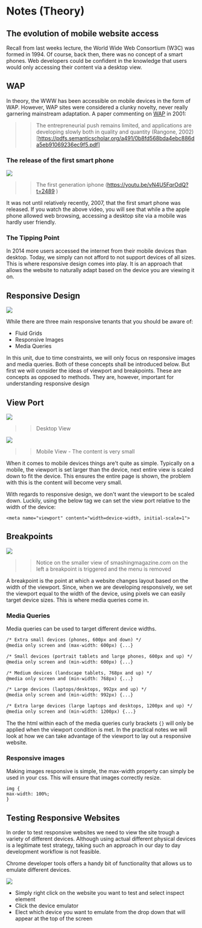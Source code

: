 
# Notes (Theory)

## The evolution of mobile website access

 Recall from last weeks lecture, the World Wide Web Consortium (W3C) was formed in 1994. Of course, back then, there was no concept of a smart phones. Web developers could be confident in the knowledge that users would only accessing their content via a desktop view. 

## WAP 

In theory, the WWW has been accessible on mobile devices in the form of WAP.  However, WAP sites were considered a clunky novelty, never really garnering mainstream adaptation. A paper commenting on [WAP](http://waptrick.com/en/song-lyrics/showartistsbyletter.jsp?c=B) in 2001:

>>  The entrepreneurial push
   remains limited, and applications are developing slowly both in quality and quantity (Rangone, 2002)[https://pdfs.semanticscholar.org/a491/0b8fd568bda4ebc886da5eb91069236ec9f5.pdf]

###  The release of the first smart phone

![](./assets/images/iphone.png)
>> The first generation iphone (https://youtu.be/vN4U5FqrOdQ?t=2489 )

It was not until relatively recently, 2007, that the first smart phone was released. If you watch the above video, you will see that while a the apple phone allowed web browsing, accessing a desktop site via a mobile was hardly user friendly.

### The Tipping Point 

 In 2014 more users accessed the internet from their mobile devices than desktop. Today, we simply can not afford to not support devices of all sizes. This is where responsive design comes into play. It is an approach that allows the website to naturally adapt based on the device you are viewing it on. 
 
 ## Responsive Design 

![](./assets/images/adaptive_site.png)

While there are three main responsive tenants that you should be aware of:

- Fluid Grids
- Responsive Images 
- Media Queries 

In this unit, due to time constraints, we will only focus on responsive images and media queries.   Both of these concepts shall be introduced below. But first we will consider the ideas of viewport and breakpoints. These are concepts as opposed to methods. They are, however, important for understanding responsive design 


## View Port 

![](./assets/images/device_on_a_browser.png)
>> Desktop View 

![](./assets/images/small_device.png)
>> Mobile View - The content is very small

When it comes to mobile devices things are't quite as simple. Typically on a mobile, the viewport is set larger than the device, next entire view is scaled down to fit the device. This ensures the entire page is shown, the problem with this is the content will become very small.



With regards to responsive design, we don't want the viewport to be scaled down. Luckily, using the below tag we can set the view port relative to the width of the device:

```<meta name="viewport" content="width=device-width, initial-scale=1">```


## Breakpoints 

![](./assets/images/breakpoints.png)
>> Notice on the smaller view of smashingmagazine.com on the left a breakpoint is triggered and the menu is removed

A breakpoint is the point at which a website changes layout based on the width of the viewport. Since, when we are developing responsively, we set the viewport equal to the width of the device, using pixels we can easily target device sizes. This is where media queries come in.

### Media Queries 

Media queries can be used to target different device widths. 

```html 
/* Extra small devices (phones, 600px and down) */
@media only screen and (max-width: 600px) {...} 

/* Small devices (portrait tablets and large phones, 600px and up) */
@media only screen and (min-width: 600px) {...} 

/* Medium devices (landscape tablets, 768px and up) */
@media only screen and (min-width: 768px) {...} 

/* Large devices (laptops/desktops, 992px and up) */
@media only screen and (min-width: 992px) {...} 

/* Extra large devices (large laptops and desktops, 1200px and up) */
@media only screen and (min-width: 1200px) {...}
```

The the html within each of the media queries curly brackets `{}` will only be applied when the viewport condition is met. In the practical notes we will look at how we can take advantage of the viewport to lay out a responsive website. 

### Responsive  images 

Making images responsive is simple, the max-width property can simply be used in your css. This will ensure that images correctly resize. 
 ```
 img {
 max-width: 100%;
 }
 ```

## Testing Responsive Websites 

In order to test responsive websites we need to view the site trough a variety of different devices. Although using actual different physical devices is a legitimate test strategy, taking such an approach in our day to day development workflow is not feasible.

Chrome developer tools offers a handy bit of functionality that allows us to emulate different devices.

![](assets/images/device_emulation_tools_up.png)

- Simply right click on the website you want to test and select inspect element
 - Click the device emulator
 - Elect which device you want to emulate from the drop down that will appear at the top of the screen
